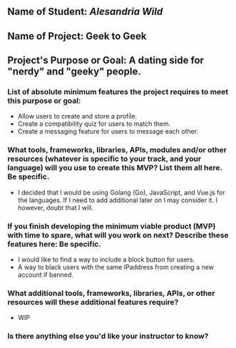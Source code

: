 ## Name of Student: _Alesandria Wild_

## Name of Project: Geek to Geek

## Project's Purpose or Goal: A dating side for "nerdy" and "geeky" people.

### List of absolute minimum features the project requires to meet this purpose or goal:
* Allow users to create and store a profile.
* Create a compatibility quiz for users to match them.
* Create a messaging feature for users to message each other.

### What tools, frameworks, libraries, APIs, modules and/or other resources (whatever is specific to your track, and your language) will you use to create this MVP? List them all here. Be specific.
* I decided that I would be using Golang (Go), JavaScript, and Vue.js for the languages. If I need to add additional later on I may consider it. I however, doubt that I will.

### If you finish developing the minimum viable product (MVP) with time to spare, what will you work on next? Describe these features here: Be specific.
* I would like to find a way to include a block button for users.
* A way to black users with the same IPaddress from creating a new account if banned.


### What additional tools, frameworks, libraries, APIs, or other resources will these additional features require?
* WIP

### Is there anything else you'd like your instructor to know?